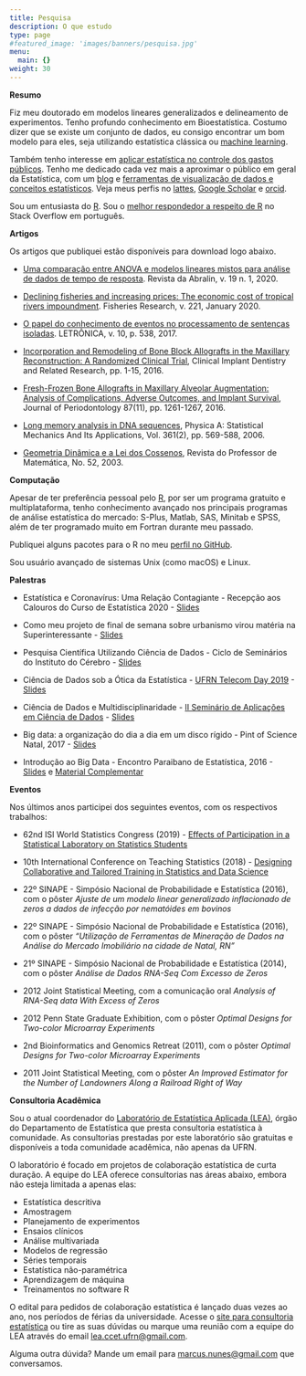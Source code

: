 ```yaml
---
title: Pesquisa
description: O que estudo
type: page
#featured_image: 'images/banners/pesquisa.jpg'
menu:
  main: {}
weight: 30
---
```


**Resumo**

Fiz meu doutorado em modelos lineares generalizados e delineamento de experimentos. Tenho profundo conhecimento em Bioestatística. Costumo dizer que se existe um conjunto de dados, eu consigo encontrar um bom modelo para eles, seja utilizando estatística clássica ou [machine learning](https://marcusnunes.me/posts/primeiro-projeto-de-data-science/).

Também tenho interesse em [aplicar estatística no controle dos gastos públicos](https://marcusnunes.me/controle-de-gastos-publicos-como-verificar-quanto-os-deputados-federais-estao-gastando/). Tenho me dedicado cada vez mais a aproximar o público em geral da Estatística, com um [blog](https://marcusnunes.me/posts/) e [ferramentas de visualização de dados e conceitos estatísticos](http://shiny.estatistica.ccet.ufrn.br). Veja meus perfis no [lattes](http://buscatextual.cnpq.br/buscatextual/visualizacv.do?id=K4750166H6), [Google Scholar](https://scholar.google.com/citations?user=mTYYN9gAAAAJ) e [orcid](https://orcid.org/0000-0002-9956-4644).

Sou um entusiasta do [R](https://cran.r-project.org). Sou o [melhor respondedor a respeito de R](https://pt.stackoverflow.com/tags/r/topusers) no Stack Overflow em português. 


**Artigos**

Os artigos que publiquei estão disponíveis para download logo abaixo.

* [Uma comparação entre ANOVA e modelos lineares mistos para análise de dados de tempo de resposta](/images/papers/RevistaDaAbralin-2020.pdf). Revista da Abralin, v. 19 n. 1, 2020.

* [Declining fisheries and increasing prices: The economic cost of tropical rivers impoundment](/images/papers/FisheriesResearch-2020.pdf). Fisheries Research, v. 221, January 2020.

* [O papel do conhecimento de eventos no processamento de sentenças isoladas](/images/papers/Letronica-2017.pdf). LETRÔNICA, v. 10, p. 538, 2017.

* [Incorporation and Remodeling of Bone Block Allografts in the Maxillary Reconstruction: A Randomized Clinical Trial](/images/papers/ClinicalImplantDentistryandRelatedResearch.pdf), Clinical Implant Dentistry and Related Research, pp. 1-15, 2016.

* [Fresh-Frozen Bone Allografts in Maxillary Alveolar Augmentation: Analysis of Complications, Adverse Outcomes, and Implant Survival](/images/papers/JournalOfPeriodontology-2016.pdf), Journal of Periodontology 87(11), pp. 1261-1267, 2016.

* [Long memory analysis in DNA sequences](/images/papers/PhysicaA-2006.pdf), Physica A: Statistical Mechanics And Its Applications, Vol. 361(2), pp. 569-588, 2006.

* [Geometria Dinâmica e a Lei dos Cossenos](/images/papers/RevistaDoProfessorDeMatematica-2003.pdf), Revista do Professor de Matemática, No. 52, 2003.



**Computação**

Apesar de ter preferência pessoal pelo <a href="http://www.r-project.org/">R</a>, por ser um programa gratuito e multiplataforma, tenho conhecimento avançado nos principais programas de análise estatística do mercado: S-Plus, Matlab, SAS, Minitab e SPSS, além de ter programado muito em Fortran durante meu passado.

Publiquei alguns pacotes para o R no meu [perfil no GitHub](https://github.com/mnunes/).

Sou usuário avançado de sistemas Unix (como macOS) e Linux.

**Palestras**

* Estatística e Coronavírus: Uma Relação Contagiante - Recepção aos Calouros do Curso de Estatística 2020 - [Slides](/images/Recepcao2020.pdf)

* Como meu projeto de final de semana sobre urbanismo virou matéria na Superinteressante - [Slides](/images/ODD_2020.pdf)

* Pesquisa Científica Utilizando Ciência de Dados - Ciclo de Seminários do Instituto do Cérebro - [Slides](/images/Pesquisa_e_DS.pdf)

* Ciência de Dados sob a Ótica da Estatística - [UFRN Telecom Day 2019](http://telecomday.ct.ufrn.br/) - [Slides](/images/telecom-day-2019.pdf)



* Ciência de Dados e Multidisciplinaridade - [II Seminário de Aplicações em Ciência de Dados](http://datascience.dca.ufrn.br) - [Slides](/images/minicursos/ii-seminario-ciencia-de-dados-2018/ciencia_de_dados_e_multidisciplinaridade.pdf)



* Big data: a organização do dia a dia em um disco rígido - Pint of Science Natal, 2017 - [Slides](/images/divulgacao/Pint_of_Science_2017/Marcus_PintOfScience.pdf)




* Introdução ao Big Data - Encontro Paraibano de Estatística, 2016 - [Slides](/images/minicursos/epbest-2016/slides.pdf) e [Material Complementar](/images/minicursos/epbest-2016/material.zip)




**Eventos**

Nos últimos anos participei dos seguintes eventos, com os respectivos trabalhos:

* 62nd ISI World Statistics Congress (2019) - [Effects of Participation in a Statistical Laboratory on Statistics Students](/images/Marcus_Nunes_62nd_ISI_WSC.pdf)

* 10th International Conference on Teaching Statistics (2018) - [Designing Collaborative and Tailored Training in Statistics and Data Science](/images/ICOTS10_5G2.pdf)

* 22º SINAPE - Simpósio Nacional de Probabilidade e Estatística (2016), com o pôster _Ajuste de um modelo linear generalizado inflacionado de zeros a dados de infecção por nematóides em bovinos_

* 22º SINAPE - Simpósio Nacional de Probabilidade e Estatística (2016), com o pôster _“Utilização de Ferramentas de Mineração de Dados na Análise do Mercado Imobiliário na cidade de Natal, RN”_

* 21º SINAPE - Simpósio Nacional de Probabilidade e Estatística (2014), com o pôster _Análise de Dados RNA-Seq Com Excesso de Zeros_

* 2012 Joint Statistical Meeting, com a comunicação oral _Analysis of RNA-Seq data With Excess of Zeros_

* 2012 Penn State Graduate Exhibition, com o pôster _Optimal Designs for Two-color Microarray Experiments_

* 2nd Bioinformatics and Genomics Retreat (2011), com o pôster _Optimal Designs for Two-color Microarray Experiments_

* 2011 Joint Statistical Meeting, com o pôster _An Improved Estimator for the Number of Landowners Along a Railroad Right of Way_


**Consultoria Acadêmica**

Sou o atual coordenador do [Laboratório de Estatística Aplicada (LEA)](http://lea.estatistica.ccet.ufrn.br/), órgão do Departamento de Estatística que presta consultoria estatística à comunidade. As consultorias prestadas por este laboratório são gratuitas e disponíveis a toda comunidade acadêmica, não apenas da UFRN. 

O laboratório é focado em projetos de colaboração estatística de curta duração. A equipe do LEA oferece consultorias nas áreas abaixo, embora não esteja limitada a apenas elas:

- Estatística descritiva
- Amostragem
- Planejamento de experimentos
- Ensaios clínicos
- Análise multivariada
- Modelos de regressão
- Séries temporais
- Estatística não-paramétrica
- Aprendizagem de máquina
- Treinamentos no software R

O edital para pedidos de colaboração estatística é lançado duas vezes ao ano, nos períodos de férias da universidade. Acesse o [site para consultoria estatística](http://lea.estatistica.ccet.ufrn.br/) ou tire as suas dúvidas ou marque uma reunião com a equipe do LEA através do email [lea.ccet.ufrn@gmail.com](mailto:lea.ccet.ufrn@gmail.com).

Alguma outra dúvida? Mande um email para [marcus.nunes@gmail.com](mailto:marcus.nunes@gmail.com) que conversamos.